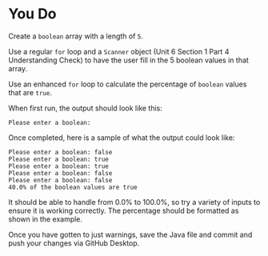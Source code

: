 # You Do

Create a `boolean` array with a length of `5`.

Use a regular `for` loop and a `Scanner` object (Unit 6 Section 1 Part 4 Understanding Check) to have the user fill in the 5 boolean values in that array.

Use an enhanced `for` loop to calculate the percentage of `boolean` values that are `true`.

When first run, the output should look like this:

```
Please enter a boolean: 
```

Once completed, here is a sample of what the output could look like:

```
Please enter a boolean: false
Please enter a boolean: true
Please enter a boolean: true
Please enter a boolean: false
Please enter a boolean: false
40.0% of the boolean values are true
```

It should be able to handle from 0.0% to 100.0%, so try a variety of inputs to ensure it is working correctly. The percentage should be formatted as shown in the example.

Once you have gotten to just warnings, save the Java file and commit and push your changes via GitHub Desktop.